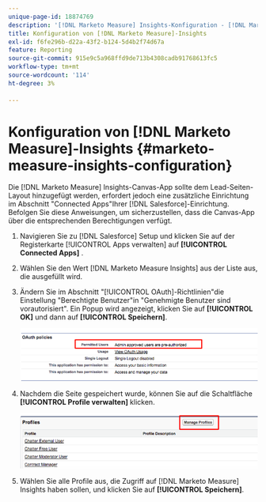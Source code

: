 ```yaml
---
unique-page-id: 18874769
description: '[!DNL Marketo Measure] Insights-Konfiguration - [!DNL Marketo Measure]'
title: Konfiguration von [!DNL Marketo Measure]-Insights
exl-id: f6fe296b-d22a-43f2-b124-5d4b2f74d67a
feature: Reporting
source-git-commit: 915e9c5a968ffd9de713b4308cadb91768613fc5
workflow-type: tm+mt
source-wordcount: '114'
ht-degree: 3%

---
```


# Konfiguration von [!DNL Marketo Measure]-Insights {#marketo-measure-insights-configuration}

Die [!DNL Marketo Measure] Insights-Canvas-App sollte dem Lead-Seiten-Layout hinzugefügt werden, erfordert jedoch eine zusätzliche Einrichtung im Abschnitt &quot;Connected Apps&quot;Ihrer [!DNL Salesforce]-Einrichtung. Befolgen Sie diese Anweisungen, um sicherzustellen, dass die Canvas-App über die entsprechenden Berechtigungen verfügt.

1. Navigieren Sie zu [!DNL Salesforce] Setup und klicken Sie auf der Registerkarte [!UICONTROL Apps verwalten] auf **[!UICONTROL Connected Apps]** .

1. Wählen Sie den Wert [!DNL Marketo Measure Insights] aus der Liste aus, die ausgefüllt wird.

1. Ändern Sie im Abschnitt &quot;[!UICONTROL OAuth]-Richtlinien&quot;die Einstellung &quot;Berechtigte Benutzer&quot;in &quot;Genehmigte Benutzer sind vorautorisiert&quot;. Ein Popup wird angezeigt, klicken Sie auf **[!UICONTROL OK]** und dann auf **[!UICONTROL Speichern]**.

   ![](assets/1-1.png)

1. Nachdem die Seite gespeichert wurde, können Sie auf die Schaltfläche **[!UICONTROL Profile verwalten]** klicken.

   ![](assets/2-1.png)

1. Wählen Sie alle Profile aus, die Zugriff auf [!DNL Marketo Measure] Insights haben sollen, und klicken Sie auf **[!UICONTROL Speichern]**.
